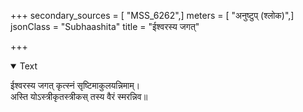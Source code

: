 +++
secondary_sources = [ "MSS_6262",]
meters = [ "अनुष्टुप् (श्लोक)",]
jsonClass = "Subhaashita"
title = "ईश्वरस्य जगत्"

+++

<details open><summary>Text</summary>

ईश्वरस्य जगत् कृत्स्नं सृष्टिमाकुलयन्निमाम्।  
अस्ति योऽस्त्रीकृतस्त्रीकस् तस्य वैरं स्मरन्निव॥
</details>
